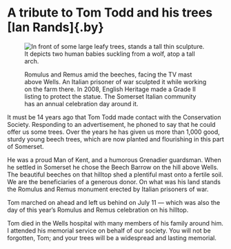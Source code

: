 A tribute to Tom Todd and his trees [Ian Rands]{.by}
====================================================

<figure>
<img src="../beech-romulus.jpg" alt="In front of some large leafy trees, stands a tall thin sculpture. It depicts two human babies suckling from a wolf, atop a tall arch.">
<figcaption>

Romulus and Remus amid the beeches, facing the TV mast above Wells. An
Italian prisoner of war sculpted it while working on the farm there. In
2008, English Heritage made a Grade II listing to protect the statue.
The Somerset Italian community has an annual celebration day around it.

</figcaption>
</figure>

It must be 14 years ago that Tom Todd made contact with the Conservation
Society. Responding to an advertisement, he phoned to say that he could
offer us some trees. Over the years he has given us more than 1,000
good, sturdy young beech trees, which are now planted and flourishing in
this part of Somerset.

He was a proud Man of Kent, and a humorous Grenadier guardsman. When
he settled in Somerset he chose the Beech Barrow on the hill above
Wells. The beautiful beeches on that hilltop shed a plentiful mast onto
a fertile soil. We are the beneficiaries of a generous donor. On what
was his land stands the Romulus and Remus monument erected by Italian
prisoners of war.

Tom marched on ahead and left us behind on July 11 — which was also
the day of this year’s Romulus and Remus celebration on his hilltop.

Tom died in the Wells hospital with many members of his family around
him. I attended his memorial service on behalf of our society. You will
not be forgotten, Tom; and your trees will be a widespread and lasting
memorial.
